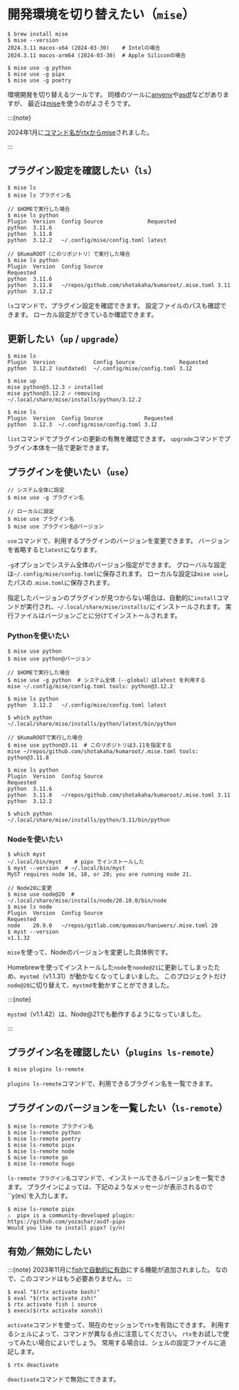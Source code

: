 # 開発環境を切り替えたい（``mise``）

```console
$ brew install mise
$ mise --version
2024.3.11 macos-x64 (2024-03-30)    # Intelの場合
2024.3.11 macos-arm64 (2024-03-30)  # Apple Siliconの場合
```

```console
$ mise use -g python
$ mise use -g pipx
$ mise use -g poetry
```

環境開発を切り替えるツールです。
同様のツールに[anyenv](https://anyenv.github.io/)や[asdf](https://asdf-vm.com/)などがありますが、
最近は[mise](https://github.com/jdx/mise)を使うのがよさそうです。

:::{note}

2024年1月に[コマンド名がrtxからmise](https://github.com/jdx/mise/releases/tag/v2024.1.0)されました。

:::

## プラグイン設定を確認したい（``ls``）

```console
$ mise ls
$ mise ls プラグイン名

// $HOMEで実行した場合
$ mise ls python
Plugin  Version  Config Source              Requested
python  3.11.6
python  3.11.8
python  3.12.2   ~/.config/mise/config.toml latest

// $KumaROOT（このリポジトリ）で実行した場合
$ mise ls python
Plugin  Version  Config Source                                    Requested
python  3.11.6
python  3.11.8   ~/repos/github.com/shotakaha/kumaroot/.mise.toml 3.11
python  3.12.2
```

``ls``コマンドで、プラグイン設定を確認できます。
設定ファイルのパスも確認できます。
ローカル設定ができているか確認できます。

## 更新したい（``up`` / ``upgrade``）

```console
$ mise ls
Plugin  Version            Config Source              Requested
python  3.12.2 (outdated)  ~/.config/mise/config.toml 3.12

$ mise up
mise python@3.12.3 ✓ installed
mise python@3.12.2 ✓ removing ~/.local/share/mise/installs/python/3.12.2

$ mise ls
Plugin  Version  Config Source             Requested
python  3.12.3  ~/.config/mise/config.toml 3.12
```

``list``コマンドでプラグインの更新の有無を確認できます。
``upgrade``コマンドでプラグイン本体を一括で更新できます。

## プラグインを使いたい（``use``）

```console
// システム全体に設定
$ mise use -g プラグイン名

// ローカルに設定
$ mise use プラグイン名
$ mise use プラグイン名@バージョン
```

``use``コマンドで、利用するプラグインのバージョンを変更できます。
バージョンを省略すると``latest``になります。

``-g``オプションでシステム全体のバージョン指定ができます。
グローバルな設定は``~/.config/mise/config.toml``に保存されます。
ローカルな設定は``mise use``したパスの``.mise.toml``に保存されます。

指定したバージョンのプラグインが見つからない場合は、自動的に``install``コマンドが実行され、``~/.local/share/mise/installs/``にインストールされます。
実行ファイルはバージョンごとに分けてインストールされます。

### Pythonを使いたい

```console
$ mise use python
$ mise use python@バージョン

// $HOMEで実行した場合
$ mise use -g python  # システム全体（--global）はlatest を利用する
mise ~/.config/mise/config.toml tools: python@3.12.2

$ mise ls python
python  3.12.2   ~/.config/mise/config.toml latest

$ which python
~/.local/share/mise/installs/python/latest/bin/python

// $KumaROOTで実行した場合
$ mise use python@3.11  # このリポジトリは3.11を指定する
mise ~/repos/github.com/shotakaha/kumaroot/.mise.toml tools: python@3.11.8

$ mise ls python
Plugin  Version  Config Source                                    Requested
python  3.11.6
python  3.11.8   ~/repos/github.com/shotakaha/kumaroot/.mise.toml 3.11
python  3.12.2

$ which python
~/.local/share/mise/installs/python/3.11/bin/python
```

### Nodeを使いたい

```console
$ which myst
~/.local/bin/myst    # pipx でインストールした
$ myst --version  # ~/.local/bin/myst
MyST requires node 16, 18, or 20; you are running node 21.

// Node20に変更
$ mise use node@20  # ~/.local/share/mise/installs/node/20.10.0/bin/node
$ mise ls node
Plugin  Version  Config Source                                  Requested
node    20.9.0   ~/repos/gitlab.com/qumasan/haniwers/.mise.toml 20
$ myst --version
v1.1.32
```

``mise``を使って、Nodeのバージョンを変更した具体例です。

Homebrewを使ってインストールした``node``を``noode@21``に更新してしまったため、``mystmd``（v1.1.31）が動かなくなってしまいました。
このプロジェクトだけ``node@20``に切り替えて、``mystmd``を動かすことができました。

:::{note}

``mystmd``（v1.1.42）は、Node@21でも動作するようになっていました。

:::

## プラグイン名を確認したい（``plugins ls-remote``）

```console
$ mise plugins ls-remote
```

``plugins ls-remote``コマンドで、利用できるプラグイン名を一覧できます。

## プラグインのバージョンを一覧したい（``ls-remote``）

```console
$ mise ls-remote プラグイン名
$ mise ls-remote python
$ mise ls-remote poetry
$ mise ls-remote pipx
$ mise ls-remote node
$ mise ls-remote go
$ mise ls-remote hugo
```

``ls-remote プラグイン名``コマンドで、インストールできるバージョンを一覧できます。
プラグインによっては、下記のようなメッセージが表示されるので``y(es)`を入力します。

```console
$ mise ls-remote pipx
⚠️  pipx is a community-developed plugin: https://github.com/yozachar/asdf-pipx
Would you like to install pipx? (y/n)
```

## 有効／無効にしたい

:::{note}
2023年11月に[fishで自動的に有効](https://github.com/jdx/mise/releases/tag/v2023.11.9)にする機能が追加されました。
なので、このコマンドはもう必要ありません。
:::

```console
$ eval "$(rtx activate bash)"
$ eval "$(rtx activate zsh)"
$ rtx activate fish | source
$ execx($(rtx activate xonsh))
```

``activate``コマンドを使って、現在のセッションで``rtx``を有効にできます。
利用するシェルによって、コマンドが異なる点に注意してください。
``rtx``をお試しで使ってみたい場合によいでしょう。
常用する場合は、シェルの設定ファイルに追記します。

```console
$ rtx deactivate
```

``deactivate``コマンドで無効にできます。
